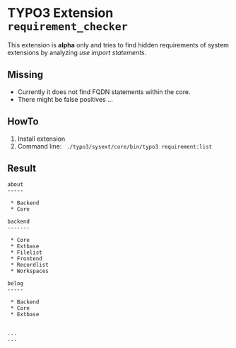 # TYPO3 Extension `requirement_checker`

This extension is **alpha** only and tries to find hidden requirements of system extensions by analyzing *use import statements*.

## Missing

- Currently it does not find FQDN statements within the core.
- There might be false positives ...

## HowTo

1) Install extension
1) Command line: ` ./typo3/sysext/core/bin/typo3 requirement:list`

## Result

```
about
-----

 * Backend
 * Core

backend
-------

 * Core
 * Extbase
 * Filelist
 * Frontend
 * Recordlist
 * Workspaces

belog
-----

 * Backend
 * Core
 * Extbase


...
...
```
